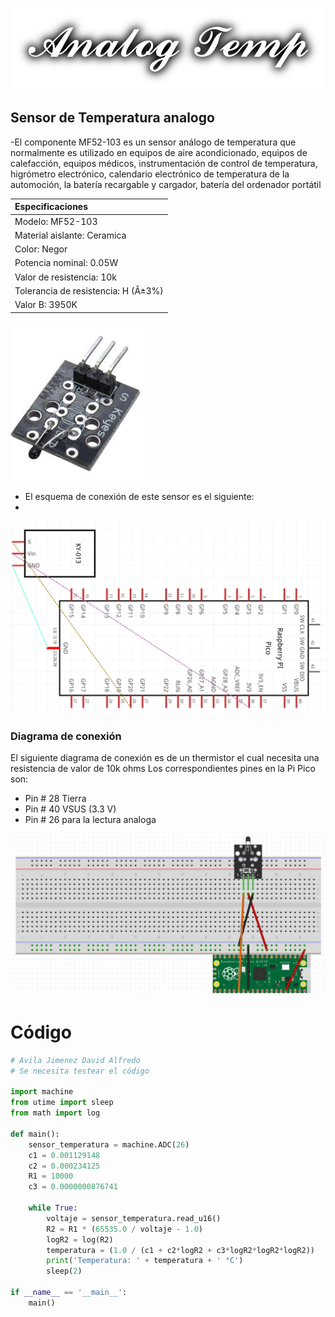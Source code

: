 ![](images/Logo.png)
## Sensor de Temperatura analogo

-El componente MF52-103 es un sensor análogo de temperatura que normalmente es utilizado en equipos de aire acondicionado, equipos de calefacción, equipos médicos, instrumentación de control de temperatura, higrómetro electrónico, calendario electrónico de temperatura de la automoción, la batería recargable y cargador, batería del ordenador portátil


|Especificaciones|
|:----|
|Modelo: MF52-103|
|Material aislante: Ceramica|
|Color: Negor|
|Potencia nominal: 0.05W|
|Valor de resistencia: 10k|
|Tolerancia de resistencia: H (Â±3%)|
|Valor B: 3950K|

![](images/Sensor_0.png)

- El esquema de conexión de este sensor es el siguiente:
- 
![](images/Esquema.png)

### Diagrama de conexión

El siguiente diagrama de conexión es de un thermistor el cual necesita una resistencia de valor de 10k ohms
Los correspondientes pines en la Pi Pico son:
- Pin # 28 Tierra
- Pin # 40 VSUS (3.3 V)
- Pin # 26 para la lectura analoga

![](images/Diagram.png)

# Código

```python
# Avila Jimenez David Alfredo
# Se necesita testear el código

import machine
from utime import sleep
from math import log

def main():
    sensor_temperatura = machine.ADC(26)
    c1 = 0.001129148
    c2 = 0.000234125
    R1 = 10000
    c3 = 0.0000000876741

    while True:
        voltaje = sensor_temperatura.read_u16()
        R2 = R1 * (65535.0 / voltaje - 1.0)
        logR2 = log(R2)
        temperatura = (1.0 / (c1 + c2*logR2 + c3*logR2*logR2*logR2))
        print('Temperatura: ' + temperatura + ' °C')
        sleep(2)

if __name__ == '__main__':
    main()
